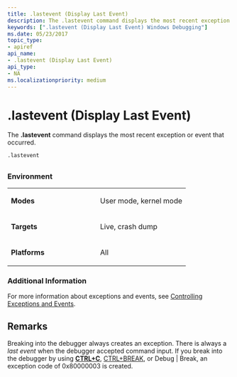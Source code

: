 ```yaml
---
title: .lastevent (Display Last Event)
description: The .lastevent command displays the most recent exception or event that occurred.
keywords: [".lastevent (Display Last Event) Windows Debugging"]
ms.date: 05/23/2017
topic_type:
- apiref
api_name:
- .lastevent (Display Last Event)
api_type:
- NA
ms.localizationpriority: medium
---
```


# .lastevent (Display Last Event)


The **.lastevent** command displays the most recent exception or event that occurred.

```dbgcmd
.lastevent 
```

## <span id="ddk_meta_display_last_event_dbg"></span><span id="DDK_META_DISPLAY_LAST_EVENT_DBG"></span>


### <span id="Environment"></span><span id="environment"></span><span id="ENVIRONMENT"></span>Environment

<table>
<colgroup>
<col width="50%" />
<col width="50%" />
</colgroup>
<tbody>
<tr class="odd">
<td align="left"><p><strong>Modes</strong></p></td>
<td align="left"><p>User mode, kernel mode</p></td>
</tr>
<tr class="even">
<td align="left"><p><strong>Targets</strong></p></td>
<td align="left"><p>Live, crash dump</p></td>
</tr>
<tr class="odd">
<td align="left"><p><strong>Platforms</strong></p></td>
<td align="left"><p>All</p></td>
</tr>
</tbody>
</table>

 

### <span id="Additional_Information"></span><span id="additional_information"></span><span id="ADDITIONAL_INFORMATION"></span>Additional Information

For more information about exceptions and events, see [Controlling Exceptions and Events](controlling-exceptions-and-events.md).

Remarks
-------

Breaking into the debugger always creates an exception. There is always a *last event* when the debugger accepted command input. If you break into the debugger by using [**CTRL+C**](ctrl-c--break-.md), [CTRL+BREAK](debug---break.md), or Debug | Break, an exception code of 0x80000003 is created.

 

 





